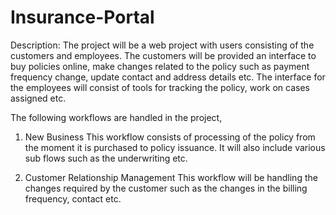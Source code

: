 # Insurance-Portal

Description:
The project will be a web project with users consisting of the customers and employees. The customers will be provided an interface to buy policies online, make changes related to the policy such as payment frequency change, update contact and address details etc. The interface for the employees will consist of tools for tracking the policy, work on cases assigned etc.
  
 The following workflows are handled in the project,
1. New Business
This workflow consists of processing of the policy from the moment it is purchased to policy issuance. It will also include various sub flows such as the underwriting etc.

2. Customer Relationship Management
This workflow will be handling the changes required by the customer such as the changes in the billing frequency, contact etc.
